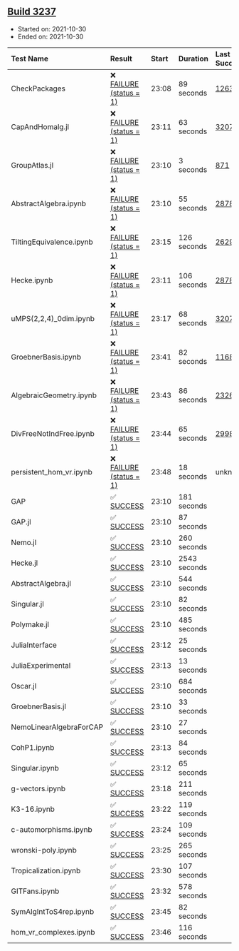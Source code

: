 ## [Build 3237](https://oscarci.mathematik.uni-kl.de/job/oscar-stable/3237/)

* Started on: 2021-10-30
* Ended on: 2021-10-30

| Test Name    | Result | Start | Duration | Last Success | First Failure |
|:-------------|:-------|:------|:---------|:-------------|:--------------|
| CheckPackages | ❌ [FAILURE (status = 1)](https://oscarci.mathematik.uni-kl.de/job/oscar-stable/3237/artifact/logs/build-3237/CheckPackages.log) | 23:08 | 89 seconds | [1263](https://oscarci.mathematik.uni-kl.de/job/oscar-stable/1263/) | [1264](https://oscarci.mathematik.uni-kl.de/job/oscar-stable/1264/) |
| CapAndHomalg.jl | ❌ [FAILURE (status = 1)](https://oscarci.mathematik.uni-kl.de/job/oscar-stable/3237/artifact/logs/build-3237/CapAndHomalg.jl.log) | 23:11 | 63 seconds | [3207](https://oscarci.mathematik.uni-kl.de/job/oscar-stable/3207/) | [3208](https://oscarci.mathematik.uni-kl.de/job/oscar-stable/3208/) |
| GroupAtlas.jl | ❌ [FAILURE (status = 1)](https://oscarci.mathematik.uni-kl.de/job/oscar-stable/3237/artifact/logs/build-3237/GroupAtlas.jl.log) | 23:10 | 3 seconds | [871](https://oscarci.mathematik.uni-kl.de/job/oscar-stable/871/) | [872](https://oscarci.mathematik.uni-kl.de/job/oscar-stable/872/) |
| AbstractAlgebra.ipynb | ❌ [FAILURE (status = 1)](https://oscarci.mathematik.uni-kl.de/job/oscar-stable/3237/artifact/logs/build-3237/AbstractAlgebra.ipynb.log) | 23:10 | 55 seconds | [2878](https://oscarci.mathematik.uni-kl.de/job/oscar-stable/2878/) | [2879](https://oscarci.mathematik.uni-kl.de/job/oscar-stable/2879/) |
| TiltingEquivalence.ipynb | ❌ [FAILURE (status = 1)](https://oscarci.mathematik.uni-kl.de/job/oscar-stable/3237/artifact/logs/build-3237/TiltingEquivalence.ipynb.log) | 23:15 | 126 seconds | [2629](https://oscarci.mathematik.uni-kl.de/job/oscar-stable/2629/) | [2630](https://oscarci.mathematik.uni-kl.de/job/oscar-stable/2630/) |
| Hecke.ipynb | ❌ [FAILURE (status = 1)](https://oscarci.mathematik.uni-kl.de/job/oscar-stable/3237/artifact/logs/build-3237/Hecke.ipynb.log) | 23:11 | 106 seconds | [2878](https://oscarci.mathematik.uni-kl.de/job/oscar-stable/2878/) | [2879](https://oscarci.mathematik.uni-kl.de/job/oscar-stable/2879/) |
| uMPS(2,2,4)_0dim.ipynb | ❌ [FAILURE (status = 1)](https://oscarci.mathematik.uni-kl.de/job/oscar-stable/3237/artifact/logs/build-3237/uMPS-2-2-4-_0dim.ipynb.log) | 23:17 | 68 seconds | [3207](https://oscarci.mathematik.uni-kl.de/job/oscar-stable/3207/) | [3208](https://oscarci.mathematik.uni-kl.de/job/oscar-stable/3208/) |
| GroebnerBasis.ipynb | ❌ [FAILURE (status = 1)](https://oscarci.mathematik.uni-kl.de/job/oscar-stable/3237/artifact/logs/build-3237/GroebnerBasis.ipynb.log) | 23:41 | 82 seconds | [1168](https://oscarci.mathematik.uni-kl.de/job/oscar-stable/1168/) | [1169](https://oscarci.mathematik.uni-kl.de/job/oscar-stable/1169/) |
| AlgebraicGeometry.ipynb | ❌ [FAILURE (status = 1)](https://oscarci.mathematik.uni-kl.de/job/oscar-stable/3237/artifact/logs/build-3237/AlgebraicGeometry.ipynb.log) | 23:43 | 86 seconds | [2326](https://oscarci.mathematik.uni-kl.de/job/oscar-stable/2326/) | [2327](https://oscarci.mathematik.uni-kl.de/job/oscar-stable/2327/) |
| DivFreeNotIndFree.ipynb | ❌ [FAILURE (status = 1)](https://oscarci.mathematik.uni-kl.de/job/oscar-stable/3237/artifact/logs/build-3237/DivFreeNotIndFree.ipynb.log) | 23:44 | 65 seconds | [2998](https://oscarci.mathematik.uni-kl.de/job/oscar-stable/2998/) | [2999](https://oscarci.mathematik.uni-kl.de/job/oscar-stable/2999/) |
| persistent_hom_vr.ipynb | ❌ [FAILURE (status = 1)](https://oscarci.mathematik.uni-kl.de/job/oscar-stable/3237/artifact/logs/build-3237/persistent_hom_vr.ipynb.log) | 23:48 | 18 seconds | unknown | unknown |
| GAP | ✅ [SUCCESS](https://oscarci.mathematik.uni-kl.de/job/oscar-stable/3237/artifact/logs/build-3237/GAP.log) | 23:10 | 181 seconds |  |  |
| GAP.jl | ✅ [SUCCESS](https://oscarci.mathematik.uni-kl.de/job/oscar-stable/3237/artifact/logs/build-3237/GAP.jl.log) | 23:10 | 87 seconds |  |  |
| Nemo.jl | ✅ [SUCCESS](https://oscarci.mathematik.uni-kl.de/job/oscar-stable/3237/artifact/logs/build-3237/Nemo.jl.log) | 23:10 | 260 seconds |  |  |
| Hecke.jl | ✅ [SUCCESS](https://oscarci.mathematik.uni-kl.de/job/oscar-stable/3237/artifact/logs/build-3237/Hecke.jl.log) | 23:10 | 2543 seconds |  |  |
| AbstractAlgebra.jl | ✅ [SUCCESS](https://oscarci.mathematik.uni-kl.de/job/oscar-stable/3237/artifact/logs/build-3237/AbstractAlgebra.jl.log) | 23:10 | 544 seconds |  |  |
| Singular.jl | ✅ [SUCCESS](https://oscarci.mathematik.uni-kl.de/job/oscar-stable/3237/artifact/logs/build-3237/Singular.jl.log) | 23:10 | 82 seconds |  |  |
| Polymake.jl | ✅ [SUCCESS](https://oscarci.mathematik.uni-kl.de/job/oscar-stable/3237/artifact/logs/build-3237/Polymake.jl.log) | 23:10 | 485 seconds |  |  |
| JuliaInterface | ✅ [SUCCESS](https://oscarci.mathematik.uni-kl.de/job/oscar-stable/3237/artifact/logs/build-3237/JuliaInterface.log) | 23:12 | 25 seconds |  |  |
| JuliaExperimental | ✅ [SUCCESS](https://oscarci.mathematik.uni-kl.de/job/oscar-stable/3237/artifact/logs/build-3237/JuliaExperimental.log) | 23:13 | 13 seconds |  |  |
| Oscar.jl | ✅ [SUCCESS](https://oscarci.mathematik.uni-kl.de/job/oscar-stable/3237/artifact/logs/build-3237/Oscar.jl.log) | 23:10 | 684 seconds |  |  |
| GroebnerBasis.jl | ✅ [SUCCESS](https://oscarci.mathematik.uni-kl.de/job/oscar-stable/3237/artifact/logs/build-3237/GroebnerBasis.jl.log) | 23:10 | 33 seconds |  |  |
| NemoLinearAlgebraForCAP | ✅ [SUCCESS](https://oscarci.mathematik.uni-kl.de/job/oscar-stable/3237/artifact/logs/build-3237/NemoLinearAlgebraForCAP.log) | 23:10 | 27 seconds |  |  |
| CohP1.ipynb | ✅ [SUCCESS](https://oscarci.mathematik.uni-kl.de/job/oscar-stable/3237/artifact/logs/build-3237/CohP1.ipynb.log) | 23:13 | 84 seconds |  |  |
| Singular.ipynb | ✅ [SUCCESS](https://oscarci.mathematik.uni-kl.de/job/oscar-stable/3237/artifact/logs/build-3237/Singular.ipynb.log) | 23:12 | 65 seconds |  |  |
| g-vectors.ipynb | ✅ [SUCCESS](https://oscarci.mathematik.uni-kl.de/job/oscar-stable/3237/artifact/logs/build-3237/g-vectors.ipynb.log) | 23:18 | 211 seconds |  |  |
| K3-16.ipynb | ✅ [SUCCESS](https://oscarci.mathematik.uni-kl.de/job/oscar-stable/3237/artifact/logs/build-3237/K3-16.ipynb.log) | 23:22 | 119 seconds |  |  |
| c-automorphisms.ipynb | ✅ [SUCCESS](https://oscarci.mathematik.uni-kl.de/job/oscar-stable/3237/artifact/logs/build-3237/c-automorphisms.ipynb.log) | 23:24 | 109 seconds |  |  |
| wronski-poly.ipynb | ✅ [SUCCESS](https://oscarci.mathematik.uni-kl.de/job/oscar-stable/3237/artifact/logs/build-3237/wronski-poly.ipynb.log) | 23:25 | 265 seconds |  |  |
| Tropicalization.ipynb | ✅ [SUCCESS](https://oscarci.mathematik.uni-kl.de/job/oscar-stable/3237/artifact/logs/build-3237/Tropicalization.ipynb.log) | 23:30 | 107 seconds |  |  |
| GITFans.ipynb | ✅ [SUCCESS](https://oscarci.mathematik.uni-kl.de/job/oscar-stable/3237/artifact/logs/build-3237/GITFans.ipynb.log) | 23:32 | 578 seconds |  |  |
| SymAlgIntToS4rep.ipynb | ✅ [SUCCESS](https://oscarci.mathematik.uni-kl.de/job/oscar-stable/3237/artifact/logs/build-3237/SymAlgIntToS4rep.ipynb.log) | 23:45 | 82 seconds |  |  |
| hom_vr_complexes.ipynb | ✅ [SUCCESS](https://oscarci.mathematik.uni-kl.de/job/oscar-stable/3237/artifact/logs/build-3237/hom_vr_complexes.ipynb.log) | 23:46 | 116 seconds |  |  |
